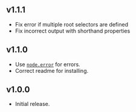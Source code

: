 ## v1.1.1
- Fix error if multiple root selectors are defined
- Fix incorrect output with shorthand properties

## v1.1.0
- Use [`node.error`](https://github.com/postcss/postcss/blob/master/docs/guidelines/plugin.md#31-use-nodeerror-on-css-relevant-errors) for errors.
- Correct readme for installing.

## v1.0.0
- Initial release.
